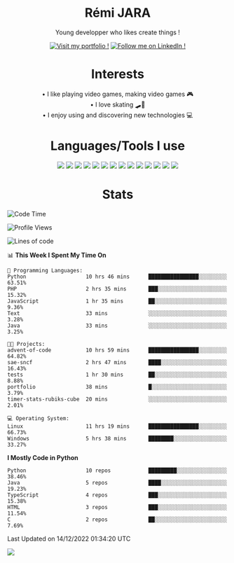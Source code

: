 <div align="center">
  
# Rémi JARA

Young developper who likes create things ! 
  
  [![Visit my portfolio !](https://img.shields.io/badge/Visit%20My%20portfolio!-%23DD0031?style=for-the-badge&logo=github)](http://remi-jara.fr)
  [![Follow me on LinkedIn !](https://img.shields.io/badge/Follow%20me%20on%20LinkedIn!-%231572B6?style=for-the-badge&logo=linkedin)](https://www.linkedin.com/in/rémi-jara-516b30222/)
# Interests

  • I like playing video games, making video games 🎮  \
  • I love skating 🛹🤘 \
  • I enjoy using and discovering new technologies 💻 

 # Languages/Tools I use

  <img src="https://img.shields.io/badge/Java-ED8B00?style=for-the-badge&logo=java&logoColor=white"/>
  <img src="https://img.shields.io/badge/JavaScript-323330?style=for-the-badge&logo=javascript&logoColor=F7DF1E"/>
  <img src="https://img.shields.io/badge/TypeScript-007ACC?style=for-the-badge&logo=typescript&logoColor=white"/>
  <img src="https://img.shields.io/badge/html5-%23E34F26.svg?style=for-the-badge&logo=html5&logoColor=white"/>
  <img src="https://img.shields.io/badge/css3-%231572B6.svg?style=for-the-badge&logo=css3&logoColor=white"/>
  <img src="https://img.shields.io/badge/SCSS-hotpink.svg?style=for-the-badge&logo=SASS&logoColor=white"/>
  <img src="https://img.shields.io/badge/php-%23777BB4.svg?style=for-the-badge&logo=php&logoColor=white"/>
  <img src="https://img.shields.io/badge/angular-%23DD0031.svg?style=for-the-badge&logo=angular&logoColor=white"/>
  <img src="https://img.shields.io/badge/mysql-%2300f.svg?style=for-the-badge&logo=mysql&logoColor=white"/>
  <img src="https://img.shields.io/badge/Python-FFD43B?style=for-the-badge&logo=python&logoColor=blue"/>
  <img src="https://img.shields.io/badge/c-%2300599C.svg?style=for-the-badge&logo=c&logoColor=white"/>
  <img src="https://img.shields.io/badge/Visual_Studio_Code-0078D4?style=for-the-badge&logo=visual%20studio%20code&logoColor=white"/>
  <img src="https://img.shields.io/badge/Arch%20Linux-1793D1?logo=arch-linux&logoColor=fff&style=for-the-badge"/>
  <img src="https://img.shields.io/badge/Linux-FCC624?style=for-the-badge&logo=linux&logoColor=black"/>
  
  
  
# Stats
  
  </div>
  
<!--START_SECTION:waka-->
![Code Time](http://img.shields.io/badge/Code%20Time-299%20hrs%2040%20mins-blue)

![Profile Views](http://img.shields.io/badge/Profile%20Views-17-blue)

![Lines of code](https://img.shields.io/badge/From%20Hello%20World%20I%27ve%20Written-43%20Thousand%20lines%20of%20code-blue)

📊 **This Week I Spent My Time On** 

```text
💬 Programming Languages: 
Python                   10 hrs 46 mins      ████████████████░░░░░░░░░   63.51% 
PHP                      2 hrs 35 mins       ███░░░░░░░░░░░░░░░░░░░░░░   15.32% 
JavaScript               1 hr 35 mins        ██░░░░░░░░░░░░░░░░░░░░░░░   9.36% 
Text                     33 mins             ░░░░░░░░░░░░░░░░░░░░░░░░░   3.28% 
Java                     33 mins             ░░░░░░░░░░░░░░░░░░░░░░░░░   3.25%

🐱‍💻 Projects: 
advent-of-code           10 hrs 59 mins      ████████████████░░░░░░░░░   64.82% 
sae-sncf                 2 hrs 47 mins       ████░░░░░░░░░░░░░░░░░░░░░   16.43% 
tests                    1 hr 30 mins        ██░░░░░░░░░░░░░░░░░░░░░░░   8.88% 
portfolio                38 mins             █░░░░░░░░░░░░░░░░░░░░░░░░   3.79% 
timer-stats-rubiks-cube  20 mins             ░░░░░░░░░░░░░░░░░░░░░░░░░   2.01%

💻 Operating System: 
Linux                    11 hrs 19 mins      ████████████████░░░░░░░░░   66.73% 
Windows                  5 hrs 38 mins       ████████░░░░░░░░░░░░░░░░░   33.27%

```

**I Mostly Code in Python** 

```text
Python                   10 repos            █████████░░░░░░░░░░░░░░░░   38.46% 
Java                     5 repos             ████░░░░░░░░░░░░░░░░░░░░░   19.23% 
TypeScript               4 repos             ███░░░░░░░░░░░░░░░░░░░░░░   15.38% 
HTML                     3 repos             ███░░░░░░░░░░░░░░░░░░░░░░   11.54% 
C                        2 repos             ██░░░░░░░░░░░░░░░░░░░░░░░   7.69%

```



 Last Updated on 14/12/2022 01:34:20 UTC
<!--END_SECTION:waka-->
<img src="https://github-readme-stats.vercel.app/api?username=icepick4&count_private=true&show_icons=true&theme=gruvbox" />


